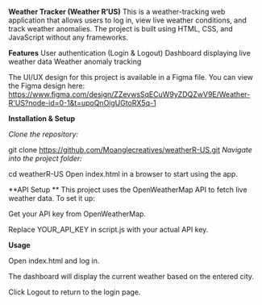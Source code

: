 **Weather Tracker (Weather R’US)**
This is a weather-tracking web application that allows users to log in, view live weather conditions, and track weather anomalies. The project is built using HTML, CSS, and JavaScript without any frameworks.

**Features**
User authentication (Login & Logout)
Dashboard displaying live weather data
Weather anomaly tracking

The UI/UX design for this project is available in a Figma file. You can view the Figma design here:
https://www.figma.com/design/ZZevwsSqECuW9yZDQZwV9E/Weather-R'US?node-id=0-1&t=upoQnOigUGtoRX5q-1

**Installation & Setup**

_Clone the repository:_

git clone https://github.com/Moanglecreatives/weatherR-US.git
_Navigate into the project folder:_

cd weatherR-US
Open index.html in a browser to start using the app.

**API Setup
**
This project uses the OpenWeatherMap API to fetch live weather data. To set it up:

Get your API key from OpenWeatherMap.

Replace YOUR_API_KEY in script.js with your actual API key.

**Usage**

Open index.html and log in.

The dashboard will display the current weather based on the entered city.

Click Logout to return to the login page.




